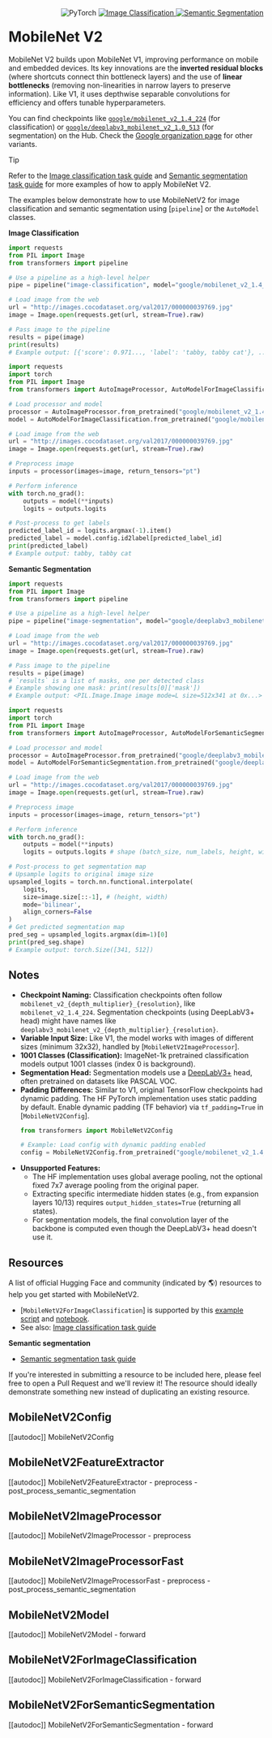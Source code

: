 <!--Copyright 2022 The HuggingFace Team. All rights reserved.

Licensed under the Apache License, Version 2.0 (the "License"); you may not use this file except in compliance with
the License. You may obtain a copy of the License at

http://www.apache.org/licenses/LICENSE-2.0

Unless required by applicable law or agreed to in writing, software distributed under the License is distributed on
an "AS IS" BASIS, WITHOUT WARRANTIES OR CONDITIONS OF ANY KIND, either express or implied. See the License for the
specific language governing permissions and limitations under the License.

⚠️ Note that this file is in Markdown but contain specific syntax for our doc-builder (similar to MDX) that may not be
rendered properly in your Markdown viewer.

-->

<!-- Floating div for badges, image classification & segmentation tasks -->
<div style="float: right;">
    <div class="flex flex-wrap space-x-1">
        <img alt="PyTorch" src="https://img.shields.io/badge/PyTorch-EE4C2C?style=flat&logo=pytorch&logoColor=white">
        <a href="https://huggingface.co/docs/transformers/tasks/image_classification">
            <img alt="Image Classification" src="https://img.shields.io/badge/Task-Image%20Classification-yellow">
        </a>
        <a href="https://huggingface.co/docs/transformers/tasks/semantic_segmentation">
            <img alt="Semantic Segmentation" src="https://img.shields.io/badge/Task-Semantic%20Segmentation-purple">
        </a>
        <!-- Add TF/Flax badges if supported -->
    </div>
</div>

# MobileNet V2

MobileNet V2 builds upon MobileNet V1, improving performance on mobile and embedded devices. Its key innovations are the **inverted residual blocks** (where shortcuts connect thin bottleneck layers) and the use of **linear bottlenecks** (removing non-linearities in narrow layers to preserve information). Like V1, it uses depthwise separable convolutions for efficiency and offers tunable hyperparameters.

You can find checkpoints like [`google/mobilenet_v2_1.4_224`](https://huggingface.co/google/mobilenet_v2_1.4_224) (for classification) or [`google/deeplabv3_mobilenet_v2_1.0_513`](https://huggingface.co/google/deeplabv3_mobilenet_v2_1.0_513) (for segmentation) on the Hub. Check the [Google organization page](https://huggingface.co/google) for other variants. <!-- Consider linking to a dedicated Collection if one exists -->

> [!TIP]
> Refer to the [Image classification task guide](../tasks/image_classification) and [Semantic segmentation task guide](../tasks/semantic_segmentation) for more examples of how to apply MobileNet V2.

The examples below demonstrate how to use MobileNetV2 for image classification and semantic segmentation using [`pipeline`] or the `AutoModel` classes.

**Image Classification**

<hfoptions id="usage-img-class">
<hfoption id="Pipeline">

```python
import requests
from PIL import Image
from transformers import pipeline

# Use a pipeline as a high-level helper
pipe = pipeline("image-classification", model="google/mobilenet_v2_1.4_224") # Example checkpoint

# Load image from the web
url = "http://images.cocodataset.org/val2017/000000039769.jpg"
image = Image.open(requests.get(url, stream=True).raw)

# Pass image to the pipeline
results = pipe(image)
print(results)
# Example output: [{'score': 0.971..., 'label': 'tabby, tabby cat'}, ...]
```

</hfoption>
<hfoption id="AutoModel">

```python
import requests
import torch
from PIL import Image
from transformers import AutoImageProcessor, AutoModelForImageClassification

# Load processor and model
processor = AutoImageProcessor.from_pretrained("google/mobilenet_v2_1.4_224") # Example checkpoint
model = AutoModelForImageClassification.from_pretrained("google/mobilenet_v2_1.4_224")

# Load image from the web
url = "http://images.cocodataset.org/val2017/000000039769.jpg"
image = Image.open(requests.get(url, stream=True).raw)

# Preprocess image
inputs = processor(images=image, return_tensors="pt")

# Perform inference
with torch.no_grad():
    outputs = model(**inputs)
    logits = outputs.logits

# Post-process to get labels
predicted_label_id = logits.argmax(-1).item()
predicted_label = model.config.id2label[predicted_label_id]
print(predicted_label)
# Example output: tabby, tabby cat
```

</hfoption>
<hfoption id="transformers-cli">

<!-- transformers-cli is not typically used for direct image model inference -->

</hfoption>
</hfoptions>

**Semantic Segmentation**

<hfoptions id="usage-sem-seg">
<hfoption id="Pipeline">

```python
import requests
from PIL import Image
from transformers import pipeline

# Use a pipeline as a high-level helper
pipe = pipeline("image-segmentation", model="google/deeplabv3_mobilenet_v2_1.0_513") # Example checkpoint

# Load image from the web
url = "http://images.cocodataset.org/val2017/000000039769.jpg"
image = Image.open(requests.get(url, stream=True).raw)

# Pass image to the pipeline
results = pipe(image)
# `results` is a list of masks, one per detected class
# Example showing one mask: print(results[0]['mask'])
# Example output: <PIL.Image.Image image mode=L size=512x341 at 0x...>
```

</hfoption>
<hfoption id="AutoModel">

```python
import requests
import torch
from PIL import Image
from transformers import AutoImageProcessor, AutoModelForSemanticSegmentation

# Load processor and model
processor = AutoImageProcessor.from_pretrained("google/deeplabv3_mobilenet_v2_1.0_513") # Example checkpoint
model = AutoModelForSemanticSegmentation.from_pretrained("google/deeplabv3_mobilenet_v2_1.0_513")

# Load image from the web
url = "http://images.cocodataset.org/val2017/000000039769.jpg"
image = Image.open(requests.get(url, stream=True).raw)

# Preprocess image
inputs = processor(images=image, return_tensors="pt")

# Perform inference
with torch.no_grad():
    outputs = model(**inputs)
    logits = outputs.logits # shape (batch_size, num_labels, height, width)

# Post-process to get segmentation map
# Upsample logits to original image size
upsampled_logits = torch.nn.functional.interpolate(
    logits,
    size=image.size[::-1], # (height, width)
    mode='bilinear',
    align_corners=False
)
# Get predicted segmentation map
pred_seg = upsampled_logits.argmax(dim=1)[0]
print(pred_seg.shape)
# Example output: torch.Size([341, 512])
```

</hfoption>
<hfoption id="transformers-cli">

<!-- transformers-cli is not typically used for direct image model inference -->

</hfoption>
</hfoptions>

<!-- Quantization section omitted - HF checkpoints not quantized per original docs -->
<!-- Attention Visualization section omitted - Not applicable for this model type -->

## Notes

-   **Checkpoint Naming:** Classification checkpoints often follow `mobilenet_v2_{depth_multiplier}_{resolution}`, like `mobilenet_v2_1.4_224`. Segmentation checkpoints (using DeepLabV3+ head) might have names like `deeplabv3_mobilenet_v2_{depth_multiplier}_{resolution}`.
-   **Variable Input Size:** Like V1, the model works with images of different sizes (minimum 32x32), handled by [`MobileNetV2ImageProcessor`].
-   **1001 Classes (Classification):** ImageNet-1k pretrained classification models output 1001 classes (index 0 is background).
-   **Segmentation Head:** Segmentation models use a [DeepLabV3+](https://arxiv.org/abs/1802.02611) head, often pretrained on datasets like PASCAL VOC.
-   **Padding Differences:** Similar to V1, original TensorFlow checkpoints had dynamic padding. The HF PyTorch implementation uses static padding by default. Enable dynamic padding (TF behavior) via `tf_padding=True` in [`MobileNetV2Config`].
    ```python
    from transformers import MobileNetV2Config

    # Example: Load config with dynamic padding enabled
    config = MobileNetV2Config.from_pretrained("google/mobilenet_v2_1.4_224", tf_padding=True)
    ```
-   **Unsupported Features:**
    -   The HF implementation uses global average pooling, not the optional fixed 7x7 average pooling from the original paper.
    -   Extracting specific intermediate hidden states (e.g., from expansion layers 10/13) requires `output_hidden_states=True` (returning all states).
    -   For segmentation models, the final convolution layer of the backbone is computed even though the DeepLabV3+ head doesn't use it.

## Resources

A list of official Hugging Face and community (indicated by 🌎) resources to help you get started with MobileNetV2.

<PipelineTag pipeline="image-classification"/>

- [`MobileNetV2ForImageClassification`] is supported by this [example script](https://github.com/huggingface/transformers/tree/main/examples/pytorch/image-classification) and [notebook](https://colab.research.google.com/github/huggingface/notebooks/blob/main/examples/image_classification.ipynb).
- See also: [Image classification task guide](../tasks/image_classification)

**Semantic segmentation**
- [Semantic segmentation task guide](../tasks/semantic_segmentation)

If you're interested in submitting a resource to be included here, please feel free to open a Pull Request and we'll review it! The resource should ideally demonstrate something new instead of duplicating an existing resource.

## MobileNetV2Config

[[autodoc]] MobileNetV2Config

## MobileNetV2FeatureExtractor

[[autodoc]] MobileNetV2FeatureExtractor
    - preprocess
    - post_process_semantic_segmentation

## MobileNetV2ImageProcessor

[[autodoc]] MobileNetV2ImageProcessor
    - preprocess

## MobileNetV2ImageProcessorFast

[[autodoc]] MobileNetV2ImageProcessorFast
    - preprocess
    - post_process_semantic_segmentation

## MobileNetV2Model

[[autodoc]] MobileNetV2Model
    - forward

## MobileNetV2ForImageClassification

[[autodoc]] MobileNetV2ForImageClassification
    - forward

## MobileNetV2ForSemanticSegmentation

[[autodoc]] MobileNetV2ForSemanticSegmentation
    - forward
